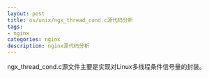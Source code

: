 ```yaml
---
layout: post
title: os/unix/ngx_thread_cond.c源代码分析
tags:
- nginx
categories: nginx
description: nginx源代码分析
---
```




ngx_thread_cond.c源文件主要是实现对Linux多线程条件信号量的封装。


<!-- more -->







<br />
<br />
<br />


